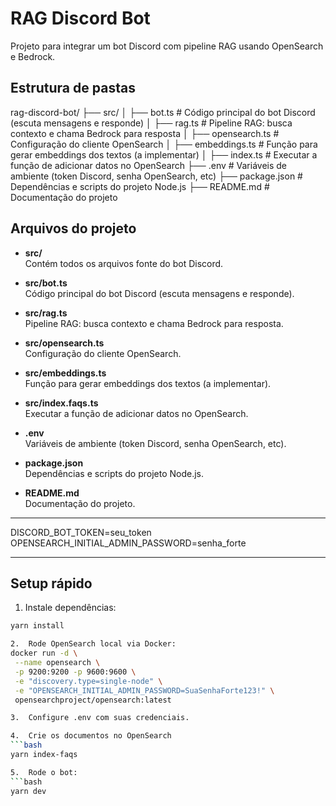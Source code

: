 # RAG Discord Bot

Projeto para integrar um bot Discord com pipeline RAG usando OpenSearch e Bedrock.

## Estrutura de pastas

rag-discord-bot/
├── src/
│   ├── bot.ts          # Código principal do bot Discord (escuta mensagens e responde)
│   ├── rag.ts          # Pipeline RAG: busca contexto e chama Bedrock para resposta
│   ├── opensearch.ts   # Configuração do cliente OpenSearch
│   ├── embeddings.ts   # Função para gerar embeddings dos textos (a implementar)
│   ├── index.ts        # Executar a função de adicionar datos no OpenSearch
├── .env                # Variáveis de ambiente (token Discord, senha OpenSearch, etc)
├── package.json        # Dependências e scripts do projeto Node.js
├── README.md           # Documentação do projeto

## Arquivos do projeto

- **src/**  
  Contém todos os arquivos fonte do bot Discord.

- **src/bot.ts**  
  Código principal do bot Discord (escuta mensagens e responde).

- **src/rag.ts**  
  Pipeline RAG: busca contexto e chama Bedrock para resposta.

- **src/opensearch.ts**  
  Configuração do cliente OpenSearch.

- **src/embeddings.ts**  
  Função para gerar embeddings dos textos (a implementar).

- **src/index.faqs.ts**  
  Executar a função de adicionar datos no OpenSearch.

- **.env**  
  Variáveis de ambiente (token Discord, senha OpenSearch, etc).

- **package.json**  
  Dependências e scripts do projeto Node.js.

- **README.md**  
  Documentação do projeto.

---

DISCORD_BOT_TOKEN=seu_token
OPENSEARCH_INITIAL_ADMIN_PASSWORD=senha_forte

---

## Setup rápido

1. Instale dependências:
 ```bash
 yarn install

2.	Rode OpenSearch local via Docker:
docker run -d \
  --name opensearch \
  -p 9200:9200 -p 9600:9600 \
  -e "discovery.type=single-node" \
  -e "OPENSEARCH_INITIAL_ADMIN_PASSWORD=SuaSenhaForte123!" \
  opensearchproject/opensearch:latest

3.	Configure .env com suas credenciais.

4.  Crie os documentos no OpenSearch
```bash
yarn index-faqs

5.	Rode o bot:
 ```bash
yarn dev 


